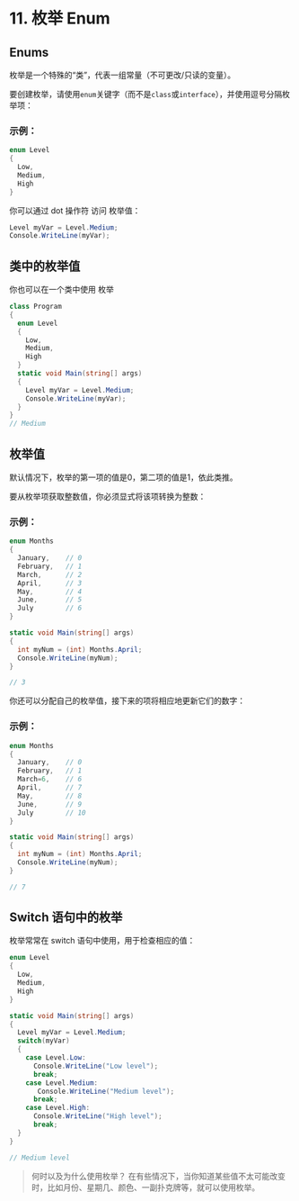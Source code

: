 # 11. 枚举 Enum



## Enums

枚举是一个特殊的“类”，代表一组常量（不可更改/只读的变量）。

要创建枚举，请使用`enum`关键字（而不是`class`或`interface`），并使用逗号分隔枚举项：



### 示例：

```c#
enum Level 
{
  Low,
  Medium,
  High
}
```

你可以通过 dot 操作符 访问 枚举值：

```csharp
Level myVar = Level.Medium;
Console.WriteLine(myVar);
```





## 类中的枚举值

你也可以在一个类中使用 枚举

```c#
class Program
{
  enum Level
  {
    Low,
    Medium,
    High
  }
  static void Main(string[] args)
  {
    Level myVar = Level.Medium;
    Console.WriteLine(myVar);
  }
}
// Medium
```





## 枚举值

默认情况下，枚举的第一项的值是0，第二项的值是1，依此类推。

要从枚举项获取整数值，你必须显式将该项转换为整数：

### 示例：

```c#
enum Months
{
  January,    // 0
  February,   // 1
  March,      // 2
  April,      // 3
  May,        // 4
  June,       // 5
  July        // 6
}

static void Main(string[] args)
{
  int myNum = (int) Months.April;
  Console.WriteLine(myNum);
}

// 3
```



你还可以分配自己的枚举值，接下来的项将相应地更新它们的数字：

### 示例：

```c#
enum Months
{
  January,    // 0
  February,   // 1
  March=6,    // 6
  April,      // 7
  May,        // 8
  June,       // 9
  July        // 10
}

static void Main(string[] args)
{
  int myNum = (int) Months.April;
  Console.WriteLine(myNum);
}

// 7
```





## Switch 语句中的枚举

枚举常常在 switch 语句中使用，用于检查相应的值：

```c#
enum Level 
{
  Low,
  Medium,
  High
}

static void Main(string[] args) 
{
  Level myVar = Level.Medium;
  switch(myVar) 
  {
    case Level.Low:
      Console.WriteLine("Low level");
      break;
    case Level.Medium:
       Console.WriteLine("Medium level");
      break;
    case Level.High:
      Console.WriteLine("High level");
      break;
  }
}

// Medium level
```





> 何时以及为什么使用枚举？ 在有些情况下，当你知道某些值不太可能改变时，比如月份、星期几、颜色、一副扑克牌等，就可以使用枚举。